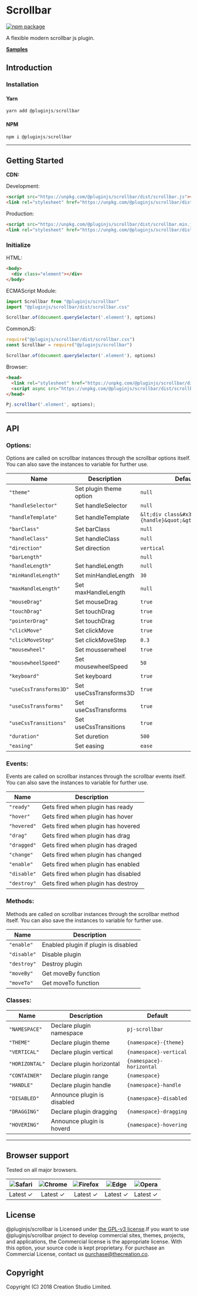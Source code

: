 # Scrollbar
[![npm package](https://img.shields.io/npm/v/@pluginjs/scrollbar.svg)](https://www.npmjs.com/package/@pluginjs/scrollbar)

A flexible modern scrollbar js plugin.

**[Samples](https://codesandbox.io/s/github/pluginjs/plugin.js/tree/master/modules/scrollbar/samples)**

## Introduction
### Installation

#### Yarn
```javascript
yarn add @pluginjs/scrollbar
```
#### NPM
```javascript
npm i @pluginjs/scrollbar
```
---

## Getting Started

**CDN:**

Development:
```html
<script src="https://unpkg.com/@pluginjs/scrollbar/dist/scrollbar.js"></script>
<link rel="stylesheet" href="https://unpkg.com/@pluginjs/scrollbar/dist/scrollbar.css">
```
Production:
```html
<script src="https://unpkg.com/@pluginjs/scrollbar/dist/scrollbar.min.js"></script>
<link rel="stylesheet" href="https://unpkg.com/@pluginjs/scrollbar/dist/scrollbar.min.css">
```

### Initialize
HTML:
```html
<body>
  <div class="element"></div>
</body>
```
ECMAScript Module:
```javascript
import Scrollbar from "@pluginjs/scrollbar"
import "@pluginjs/scrollbar/dist/scrollbar.css"

Scrollbar.of(document.querySelector('.element'), options)
```
CommonJS:
```javascript
require("@pluginjs/scrollbar/dist/scrollbar.css")
const Scrollbar = require("@pluginjs/scrollbar")

Scrollbar.of(document.querySelector('.element'), options)
```
Browser:
```html
<head>
  <link rel="stylesheet" href="https://unpkg.com/@pluginjs/scrollbar/dist/scrollbar.css">
  <script async src="https://unpkg.com/@pluginjs/scrollbar/dist/scrollbar.js"></script>
</head>
```
```javascript
Pj.scrollbar('.element', options);
```
---
## API

### Options:
Options are called on scrollbar instances through the scrollbar options itself.
You can also save the instances to variable for further use.

Name | Description | Default
-----|--------------|-----
`"theme"` | Set plugin theme option | `null`
`"handleSelector"` | Set handleSelector | `null`
`"handleTemplate"` | Set handleTemplate | `&lt;div class&#x3D;&quot;{handle}&quot;&gt;&lt;/div&gt;`
`"barClass"` | Set barClass | `null`
`"handleClass"` | Set handleClass | `null`
`"direction"` | Set direction | `vertical`
`"barLength"` |  | `null`
`"handleLength"` | Set handleLength | `null`
`"minHandleLength"` | Set minHandleLength | `30`
`"maxHandleLength"` | Set maxHandleLength | `null`
`"mouseDrag"` | Set mouseDrag | `true`
`"touchDrag"` | Set touchDrag | `true`
`"pointerDrag"` | Set touchDrag | `true`
`"clickMove"` | Set clickMove | `true`
`"clickMoveStep"` | Set clickMoveStep | `0.3`
`"mousewheel"` | Set mousserwheel | `true`
`"mousewheelSpeed"` | Set mousewheelSpeed | `50`
`"keyboard"` | Set keyboard | `true`
`"useCssTransforms3D"` | Set useCssTransforms3D | `true`
`"useCssTransforms"` | Set useCssTransforms | `true`
`"useCssTransitions"` | Set useCssTransitions | `true`
`"duration"` | Set duretion | `500`
`"easing"` | Set easing | `ease`

### Events:
Events are called on scrollbar instances through the scrollbar events itself.
You can also save the instances to variable for further use.

Name | Description
-----|-----
`"ready"` | Gets fired when plugin has ready
`"hover"` | Gets fired when plugin has hover
`"hovered"` | Gets fired when plugin has hovered
`"drag"` | Gets fired when plugin has drag
`"dragged"` | Gets fired when plugin has draged
`"change"` | Gets fired when plugin has changed
`"enable"` | Gets fired when plugin has enabled
`"disable"` | Gets fired when plugin has disabled
`"destroy"` | Gets fired when plugin has destroy


### Methods:
Methods are called on scrollbar instances through the scrollbar method itself.
You can also save the instances to variable for further use.

Name | Description
-----|-----
`"enable"` | Enabled plugin if plugin is disabled
`"disable"` | Disable plugin
`"destroy"` | Destroy plugin
`"moveBy"` | Get moveBy function
`"moveTo"` | Get moveTo function


### Classes:
Name | Description | Default
-----|------|------
`"NAMESPACE"` | Declare plugin namespace | `pj-scrollbar`
`"THEME"` | Declare plugin theme | `{namespace}-{theme}`
`"VERTICAL"` | Declare plugin vertical | `{namespace}-vertical`
`"HORIZONTAL"` | Declare plugin horizontal | `{namespace}-horizontal`
`"CONTAINER"` | Declare plugin range | `{namespace}`
`"HANDLE"` | Declare plugin handle | `{namespace}-handle`
`"DISABLED"` | Announce plugin is disabled | `{namespace}-disabled`
`"DRAGGING"` | Declare plugin dragging | `{namespace}-dragging`
`"HOVERING"` | Announce plugin is hoverd | `{namespace}-hovering`



---

## Browser support

Tested on all major browsers.

| <img src="https://raw.githubusercontent.com/alrra/browser-logos/master/src/safari/safari_32x32.png" alt="Safari"> | <img src="https://raw.githubusercontent.com/alrra/browser-logos/master/src/chrome/chrome_32x32.png" alt="Chrome"> | <img src="https://raw.githubusercontent.com/alrra/browser-logos/master/src/firefox/firefox_32x32.png" alt="Firefox"> | <img src="https://raw.githubusercontent.com/alrra/browser-logos/master/src/edge/edge_32x32.png" alt="Edge"> | <img src="https://raw.githubusercontent.com/alrra/browser-logos/master/src/opera/opera_32x32.png" alt="Opera"> |
|:--:|:--:|:--:|:--:|:--:|
| Latest ✓ | Latest ✓ | Latest ✓ | Latest ✓ | Latest ✓ |

## License
@pluginjs/scrollbar is Licensed under [the GPL-v3 license](LICENSE).If you want to use @pluginjs/scrollbar project to develop commercial sites, themes, projects, and applications, the Commercial license is the appropriate license. With this option, your source code is kept proprietary. For purchase an Commercial License, contact us purchase@thecreation.co.

## Copyright
Copyright (C) 2018 Creation Studio Limited.